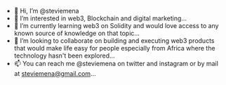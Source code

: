 - 👋 Hi, I’m @steviemena
- 👀 I’m interested in web3, Blockchain and digital marketing...
- 🌱 I’m currently learning web3 on Solidity and would love access to any known source of knowledge on that topic...
- 💞️ I’m looking to collaborate on building and executing web3 products that would make life easy for people especially from Africa where the technology hasn't been explored...
- 📫 You can reach me @steviemena on twitter and instagram or by mail at steviemena@gmail.com...

<!---
steviemena/steviemena is a ✨ special ✨ repository because its provides access to works from all my project, as I grow in my crypto, blockchain, web3, UI/UX and Digital Marketing journey.
You can click the Preview link to take a look at some of my works in.
--->
